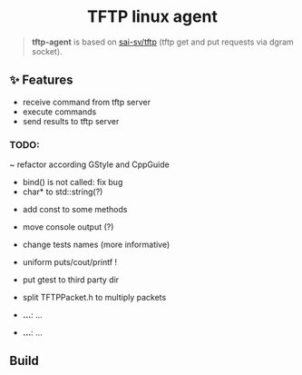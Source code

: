 <!-- Title-->
<p align="center">
  <h1 align="center">TFTP linux agent</h1>
</p>

> **tftp-agent** is based on [sai-sv/tftp](https://github.com/sai-sv/tftp) (tftp get and put requests via dgram socket).

## ✨ Features
- receive command from tftp server
- execute commands
- send results to tftp server

### TODO: 
~ refactor according GStyle and CppGuide
+ bind() is not called: fix bug
+ char* to std::string(?)
- add const to some methods
- move console output (?) 
- change tests names (more informative)
- uniform puts/cout/printf !
- put gtest to third party dir
- split TFTPPacket.h to multiply packets

-  **...**: ...
-  **...**: ...

##  Build
